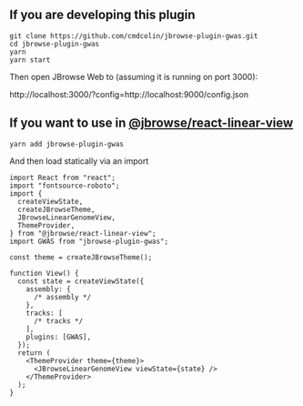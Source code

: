 ## If you are developing this plugin

```
git clone https://github.com/cmdcolin/jbrowse-plugin-gwas.git
cd jbrowse-plugin-gwas
yarn
yarn start
```

Then open JBrowse Web to (assuming it is running on port 3000):

http://localhost:3000/?config=http://localhost:9000/config.json

## If you want to use in [@jbrowse/react-linear-view](https://www.npmjs.com/package/@jbrowse/react-linear-genome-view)

```
yarn add jbrowse-plugin-gwas
```

And then load statically via an import

```tsx
import React from "react";
import "fontsource-roboto";
import {
  createViewState,
  createJBrowseTheme,
  JBrowseLinearGenomeView,
  ThemeProvider,
} from "@jbrowse/react-linear-view";
import GWAS from "jbrowse-plugin-gwas";

const theme = createJBrowseTheme();

function View() {
  const state = createViewState({
    assembly: {
      /* assembly */
    },
    tracks: [
      /* tracks */
    ],
    plugins: [GWAS],
  });
  return (
    <ThemeProvider theme={theme}>
      <JBrowseLinearGenomeView viewState={state} />
    </ThemeProvider>
  );
}
```
